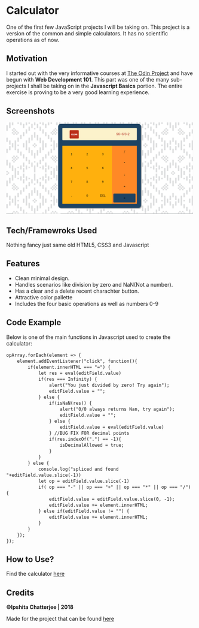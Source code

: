 # Calculator
One of the first few JavaScript projects I will be taking on.
This project is a version of the common and simple calculators. It has no scientific operations as of now.

## Motivation
I started out with the very informative courses at [The Odin Project](https://www.theodinproject.com/courses/web-development-101) and have begun with **Web Development 101**. This part was one of the many sub-projects I shall be taking on in the **Javascript Basics** portion. The entire exercise is proving to be a very good learning experience.

## Screenshots
<img src="assets/images/screenshots/one.PNG" width="500px">

## Tech/Framewroks Used
Nothing fancy just same old HTML5, CSS3 and Javascript

## Features
* Clean minimal design.
* Handles scenarios like division by zero and NaN(Not a number).
* Has a clear and a delete recent charachter button.
* Attractive color pallette 
* Includes the four basic operations as well as numbers 0-9

## Code Example
Below is one of the main functions in Javascript used to create the calculator:

```
opArray.forEach(element => {
    element.addEventListener("click", function(){
        if(element.innerHTML === "=") {
            let res = eval(editField.value)
            if(res === Infinity) {
                alert("You just divided by zero! Try again");
                editField.value = "";
            } else {
                if(isNaN(res)) {
                    alert("0/0 always returns Nan, try again");
                    editField.value = "";
                } else {
                    editField.value = eval(editField.value)
                } //BUG FIX FOR decimal points
                if(res.indexOf(".") == -1){
                    isDecimalAllowed = true;
                }
            }
        } else {
            console.log("spliced and found "+editField.value.slice(-1))
            let op = editField.value.slice(-1)
            if( op === "-" || op === "+" || op === "*" || op === "/") {
                editField.value = editField.value.slice(0, -1);
                editField.value += element.innerHTML;
            } else if(editField.value != "") {
                editField.value += element.innerHTML;
            }
        }
    });
});

```
## How to Use?
Find the calculator [here](https://ipshitachatterjee.github.io/Calculator/)

## Credits
**©Ipshita Chatterjee | 2018**

Made for the project that can be found [here](https://www.theodinproject.com/courses/web-development-101/lessons/calculator)
